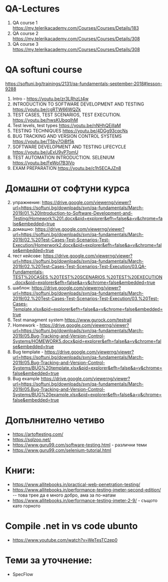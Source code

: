 # QA-Lectures
1. QA course 1 https://my.telerikacademy.com/Courses/Courses/Details/183
2. QA course 2 https://my.telerikacademy.com/Courses/Courses/Details/308
3. QA course 3 https://my.telerikacademy.com/Courses/Courses/Details/308

# QA softuni course
https://softuni.bg/trainings/2131/qa-fundamentals-september-2018#lesson-9288

1. Intro - https://youtu.be/zr3LRhzLt4w
2. INTRODUCTION TO SOFTWARE DEVELOPMENT AND TESTING https://youtu.be/cgRTW66WQZk
3. TEST CASES, TEST SCENARIOS, TEST EXECUTION. https://youtu.be/hwsKUbqqIhM
4. Test levels, test types https://youtu.be/nNHhQEillaM
5. TESTING TECHNIQUES https://youtu.be/4DGg93cqcNs
6. BUG TRACKING AND VERSION CONTROL SYSTEMS https://youtu.be/T5by7OiBf5k
7. SOFTWARE DEVELOPMENT AND TESTING LIFECYCLE https://youtu.be/uExU9vP7omU
8. TEST AUTOMATION INTRODUCTION. SELENIUM https://youtu.be/FeWoI7B3lVo
9. EXAM PREPARATION https://youtu.be/c1h5ECAJZn8

# Домашни от софтуни курса
2. упражнение: https://drive.google.com/viewerng/viewer?url=https://softuni.bg/downloads/svn/qa-fundamentals/March-2019/01.%20Introduction-to-Software-Development-and-Testing/Homework%201.docx&pid=explorer&efh=false&a=v&chrome=false&embedded=true
3. домашно: https://drive.google.com/viewerng/viewer?url=https://softuni.bg/downloads/svn/qa-fundamentals/March-2019/02.%20Test-Cases-Test-Scenarios-Test-Execution/Homerwork2.docx&pid=explorer&efh=false&a=v&chrome=false&embedded=true
3. тест кейсове: https://drive.google.com/viewerng/viewer?url=https://softuni.bg/downloads/svn/qa-fundamentals/March-2019/02.%20Test-Cases-Test-Scenarios-Test-Execution/03.QA-Fundamentals-TEST%20CASES,%20TEST%20SCENARIOS,%20TEST%20EXECUTION..docx&pid=explorer&efh=false&a=v&chrome=false&embedded=true
3. шаблон: https://drive.google.com/viewerng/viewer?url=https://softuni.bg/downloads/svn/qa-fundamentals/March-2019/02.%20Test-Cases-Test-Scenarios-Test-Execution/03.%20Test-Cases-Template.xlsx&pid=explorer&efh=false&a=v&chrome=false&embedded=true
3. Test managment system https://www.gurock.com/testrail
6. Homework - https://drive.google.com/viewerng/viewer?url=https://softuni.bg/downloads/svn/qa-fundamentals/March-2019/05.Bug-Tracking-and-Version-Control-Systems/HOMEWORK5.docx&pid=explorer&efh=false&a=v&chrome=false&embedded=true
6. Bug template - https://drive.google.com/viewerng/viewer?url=https://softuni.bg/downloads/svn/qa-fundamentals/March-2019/05.Bug-Tracking-and-Version-Control-Systems/BUG%20template.xlsx&pid=explorer&efh=false&a=v&chrome=false&embedded=true
6. Bug example https://drive.google.com/viewerng/viewer?url=https://softuni.bg/downloads/svn/qa-fundamentals/March-2019/05.Bug-Tracking-and-Version-Control-Systems/BUG%20example.xlsx&pid=explorer&efh=false&a=v&chrome=false&embedded=true

# Допълнително четиво
* https://artoftesting.com/
* https://sqlzoo.net/
* https://www.guru99.com/software-testing.html - различни теми
* https://www.guru99.com/selenium-tutorial.html


# Книги:
* https://www.allitebooks.in/practical-web-penetration-testing/
* https://www.allitebooks.in/performance-testing-jmeter-second-edition/ -- това трее да е много добро, ама за по-натам
* https://www.allitebooks.in/performance-testing-jmeter-2-9/ - същото като горното


# Compile .net in vs code ubunto
* https://www.youtube.com/watch?v=WeTesTCzep0


# Теми за уточнение:
* SpecFlow
